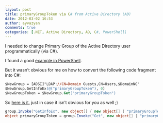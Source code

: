 ```yaml
---
layout: post
title: primaryGroupToken via C# from Active Directory (AD)
date: 2012-03-02 16:53
author: ayvazyan
comments: true
categories: [.NET, Active Directory, AD, C#, PowerShell]
---
```

I needed to change Primary Group of the Active Directory user programmatically (via C#).

I found a good <a href="http://www.indented.co.uk/index.php/2010/01/22/changing-the-primary-group-with-powershell/">example in PowerShell</a>.

But it wasn’t obvious for me on how to convert the following code fragment into C#:

```ps
$NewGroup = [ADSI]"LDAP://CN=Domain Guests,CN=Users,$DomainNC"
$NewGroup.GetInfoEx(@("primaryGroupToken"), 0)
$NewGroupToken = $NewGroup.Get("primaryGroupToken")
```

So <a href="http://social.msdn.microsoft.com/forums/en-US/csharpgeneral/thread/ca0414f5-e447-4d75-9d68-68926580d48d/">here is it</a>, just in case it isn’t obvious for you as well ;)


```csharp
group.Invoke("GetInfoEx", new object[] { new object[] { "primaryGroupToken" }, 0 });
object primaryGroupToken = group.Invoke("Get", new object[] { "primaryGroupToken" });
```
